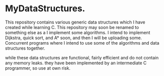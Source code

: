 # MyDataStructures.

This repository contains various generic data structures which I have created while learning C.
This repository may soon be renamed to something else as a I implement some algorithms. I 
intend to implement Dijkstra, quick sort, and A* soon, and then I will be uploading some. 
Concurrent programs where I intend to use some of the algorithms and data structures together.

while these data structures are functional, fairly efficient and do not contain any memory leaks.
they have been implemented by an intermediate C programmer, so use at own risk.
